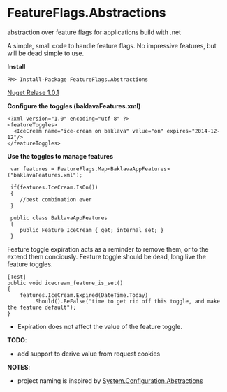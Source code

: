 FeatureFlags.Abstractions
=========================

abstraction over feature flags for applications build with .net

A simple, small code to handle feature flags. No impressive features, but will be dead simple to use.


__Install__

````
PM> Install-Package FeatureFlags.Abstractions
````

[Nuget Relase 1.0.1](https://www.nuget.org/packages/FeatureFlags.Abstractions/1.0.1)


__Configure the toggles (baklavaFeatures.xml)__

````
<?xml version="1.0" encoding="utf-8" ?>
<featureToggles>
  <IceCream name="ice-cream on baklava" value="on" expires="2014-12-12"/>
</featureToggles>

````
__Use the toggles to manage features__
````
 var features = FeatureFlags.Map<BaklavaAppFeatures>("baklavaFeatures.xml");
 
 if(features.IceCream.IsOn())
 {
    //best combination ever
 }
 
 public class BaklavaAppFeatures
 {
    public Feature IceCream { get; internal set; }
 }
````

Feature toggle expiration acts as a reminder to remove them, or to the extend them conciously. Feature toggle should be dead, long live the feature toggles.

````
[Test]
public void icecream_feature_is_set()
{
    features.IceCream.Expired(DateTime.Today)
    	.Should().BeFalse("time to get rid off this toggle, and make the feature default");
}
````

* Expiration does not affect the value of the feature toggle.

__TODO__:

* add support to derive value from request cookies

__NOTES__:

* project naming is inspired by [System.Configuration.Abstractions](https://github.com/davidwhitney/System.Configuration.Abstractions)
